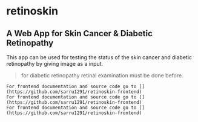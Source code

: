 # retinoskin
## A Web App for Skin Cancer &amp; Diabetic Retinopathy

This app can be used for testing the status of the skin cancer and diabetic retinopathy by giving image as a input.
> for diabetic retinopathy retinal examination must be done before.
```
For frontend documentation and source code go to [](https://github.com/sarru1291/retinoskin-frontend)
For frontend documentation and source code go to [](https://github.com/sarru1291/retinoskin-frontend)
For frontend documentation and source code go to [](https://github.com/sarru1291/retinoskin-frontend)
```
